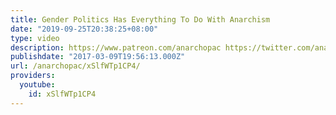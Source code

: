 ```yaml
---
title: Gender Politics Has Everything To Do With Anarchism
date: "2019-09-25T20:38:25+08:00"
type: video
description: https://www.patreon.com/anarchopac https://twitter.com/anarchopac
publishdate: "2017-03-09T19:56:13.000Z"
url: /anarchopac/xSlfWTp1CP4/
providers:
  youtube:
    id: xSlfWTp1CP4
---
```

